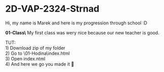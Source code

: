 # 2D-VAP-2324-Strnad
Hi, my name is Marek and here is my progression through school :D<br>

**01-Class\\** My first class was wery nice because our new teacher is good. <br>

TUT:  <br>
        1) Download zip of my folder <br>
        2) Go to \01-Hodina\index.html <br>
        3) Open index.ntml<br>
        4) And here we go you made it 🎉<br>